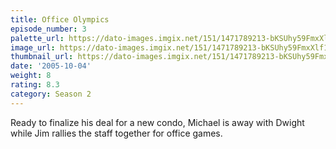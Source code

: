 ```yaml
---
title: Office Olympics
episode_number: 3
palette_url: https://dato-images.imgix.net/151/1471789213-bKSUhy59FmxXlf1f6Mf66MbKPww.jpg?ixlib=rb-1.1.0&ch=DPR%2CWidth&auto=enhance&palette=json
image_url: https://dato-images.imgix.net/151/1471789213-bKSUhy59FmxXlf1f6Mf66MbKPww.jpg?ixlib=rb-1.1.0&ch=DPR%2CWidth&auto=compress%2Cformat&w=500
thumbnail_url: https://dato-images.imgix.net/151/1471789213-bKSUhy59FmxXlf1f6Mf66MbKPww.jpg?ixlib=rb-1.1.0&ch=DPR%2CWidth&auto=enhance&w=500&h=280&fit=crop&fm=jpg
date: '2005-10-04'
weight: 8
rating: 8.3
category: Season 2
---
```


Ready to finalize his deal for a new condo, Michael is away with Dwight while Jim rallies the staff together for office games.